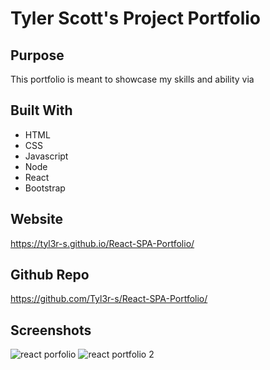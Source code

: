 # Tyler Scott's Project Portfolio

## Purpose
This portfolio is meant to showcase my skills and ability via

## Built With
* HTML
* CSS
* Javascript
* Node
* React
* Bootstrap

## Website
https://tyl3r-s.github.io/React-SPA-Portfolio/

## Github Repo
https://github.com/Tyl3r-s/React-SPA-Portfolio/

## Screenshots

![react porfolio](https://user-images.githubusercontent.com/103789071/191660417-0c92f180-cb34-46f2-a680-5ee753c80491.png)
![react portfolio 2](https://user-images.githubusercontent.com/103789071/191660421-899b28f1-5e87-43ab-b7c1-fc6c060bdbe9.png)
